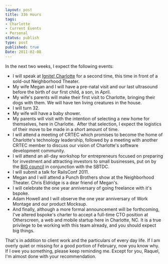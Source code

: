 ```yaml
---
layout: post
title: 336 Hours
tags:
- Charlotte
- Current Events
- Personal
status: publish
type: post
published: true
Date: 2011-02-08
---
```

In the next two weeks, I expect the following events:
* I will speak at <a href="http://ignitecharlotte.org">Ignite! Charlotte</a> for a second time, this time in front of a sold-out Neighborhood Theater.
* My wife Megan and I will have a pre-natal visit and our last ultrasound before the birth of our first child, a son, in April.
* My wife's parents will make their first visit to Charlotte, bringing their dogs with them.  We will have ten living creatures in the house.
* I will turn 32.
* My wife will have a baby shower.
* My parents will visit with the intention of selecting a new home for themselves, here in Charlotte.  After that selection, I expect the logistics of their move to be made in a short amount of time.
* I will attend a meeting of CRTEC which promises to become the home of Charlotte's technology leadership, followed by a meeting with another CRTEC member to discuss our vision of Charlotte's software development community.
* I will attend an all-day workshop for entrepreneurs focused on preparing for investment and attracting investors to small businesses, put on by the [BIG council](http://www.bigcouncil.com/) in conjunction with the SBTDC.
* I will submit a talk for RailsConf 2011.
* Megan and I will attend a Punch Brothers show at the Neighborhood Theater.  Chris Eldridge is a dear friend of Megan's.
* I will celebrate the one year anniversary of going freelance with it's bspoke.
* Adam Howell and I will observe the one year anniversary of Work Montage and our product Mocksup.
* And finally, although a more formal announcement will be forthcoming, I've altered bspoke's charter to accept a full-time CTO position at Otherscreen, a web and mobile startup here in Charlotte, NC.  It is a true privilege to be working with this team already, and you should expect big things.

That's in addition to client work and the particulars of every day life.  If I am overly quiet or missing for a good portion of February, now you know why.  If I owe you something, please keep reminding me.  Except for you, Raquel, I'm almost done with your recommendation.
